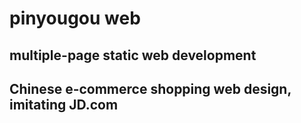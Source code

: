 # pinyougou web 
## multiple-page static web development 
## Chinese e-commerce shopping web design, imitating JD.com 